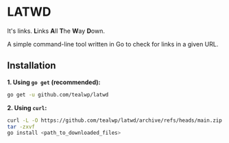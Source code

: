 # LATWD

It's links. **L**inks **A**ll **T**he **W**ay **D**own.

A simple command-line tool written in Go to check for links in a given URL.

## Installation

**1. Using `go get` (recommended):**

```bash
go get -u github.com/tealwp/latwd
```

**2. Using `curl`:**

```bash
curl -L -O https://github.com/tealwp/latwd/archive/refs/heads/main.zip
tar -zxvf
go install <path_to_downloaded_files>
```
